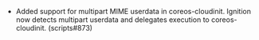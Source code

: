 - Added support for multipart MIME userdata in coreos-cloudinit. Ignition now detects multipart userdata and delegates execution to coreos-cloudinit. (scripts#873)

